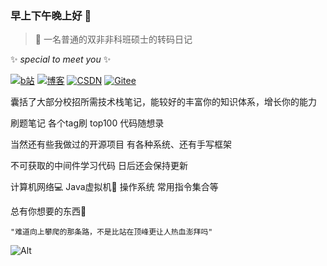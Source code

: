 ### 早上下午晚上好 👋
>🔭 一名普通的双非非科班硕士的转码日记

✨ *special to meet you* ✨




 <a href="https://space.bilibili.com/258336762"><img src="https://img.shields.io/badge/Bilibili-Bilibili-red" alt="b站"></a>
 <a href="http://www.onlyicanstopmyself.top/"><img src="https://img.shields.io/badge/Blog-onlyicanstopmyself-success" alt="博客"></a>
 <a href="https://blog.csdn.net/zzzzzzzzzzzyt?spm=1000.2115.3001.5343"><img src="https://img.shields.io/badge/CSDN-CSDN-blueviolet" alt="CSDN"></a>
 <a href="https://gitee.com/zeng-yangtian"><img src="https://img.shields.io/badge/%E7%A0%81%E4%BA%91-Gitee-important" alt="Gitee"></a>

囊括了大部分校招所需技术栈笔记，能较好的丰富你的知识体系，增长你的能力

刷题笔记 各个tag刷 top100 代码随想录 

当然还有些我做过的开源项目 有各种系统、还有手写框架

不可获取的中间件学习代码 日后还会保持更新 

计算机网络💻 Java虚拟机📕 操作系统 常用指令集合等

总有你想要的东西🤭
```
"难道向上攀爬的那条路，不是比站在顶峰更让人热血澎拜吗"
```

![Alt](https://repobeats.axiom.co/api/embed/4665ff2f24bfc36800376ca97833ded99e924351.svg "Repobeats analytics image")


